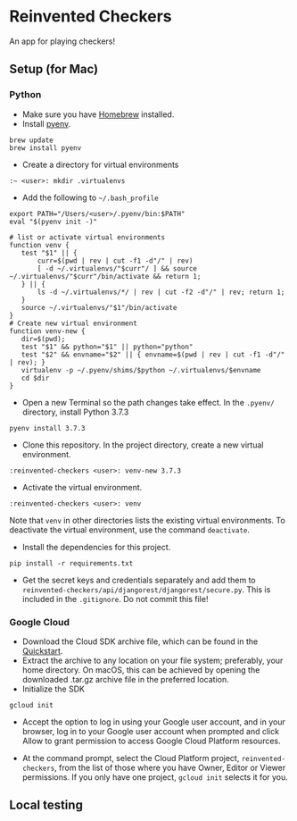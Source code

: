 # Reinvented Checkers

An app for playing checkers!

## Setup (for Mac)

### Python

- Make sure you have [Homebrew](https://brew.sh/) installed.
- Install [pyenv](https://github.com/pyenv/pyenv).

```
brew update
brew install pyenv
```

- Create a directory for virtual environments

```
:~ <user>: mkdir .virtualenvs
```

- Add the following to `~/.bash_profile`

```
export PATH="/Users/<user>/.pyenv/bin:$PATH"
eval "$(pyenv init -)"

# list or activate virtual environments
function venv {
   test "$1" || {
       curr=$(pwd | rev | cut -f1 -d"/" | rev)
       [ -d ~/.virtualenvs/"$curr"/ ] && source ~/.virtualenvs/"$curr"/bin/activate && return 1;
   } || {
       ls -d ~/.virtualenvs/*/ | rev | cut -f2 -d"/" | rev; return 1;
   }
   source ~/.virtualenvs/"$1"/bin/activate
}
# Create new virtual environment
function venv-new {
   dir=$(pwd);
   test "$1" && python="$1" || python="python"
   test "$2" && envname="$2" || { envname=$(pwd | rev | cut -f1 -d"/" | rev); }
   virtualenv -p ~/.pyenv/shims/$python ~/.virtualenvs/$envname
   cd $dir
}
```

- Open a new Terminal so the path changes take effect. In the `.pyenv/` directory, install Python 3.7.3

```
pyenv install 3.7.3
```

- Clone this repository. In the project directory, create a new virtual environment.

```
:reinvented-checkers <user>: venv-new 3.7.3
```

- Activate the virtual environment.

```
:reinvented-checkers <user>: venv
```

Note that `venv` in other directories lists the existing virtual environments. To deactivate the virtual environment, use the command `deactivate`.

- Install the dependencies for this project.

```
pip install -r requirements.txt
```

- Get the secret keys and credentials separately and add them to `reinvented-checkers/api/djangorest/djangorest/secure.py`. This is included in the `.gitignore`. Do not commit this file!

### Google Cloud

- Download the Cloud SDK archive file, which can be found in the [Quickstart](https://cloud.google.com/sdk/docs/quickstart-macos).
- Extract the archive to any location on your file system; preferably, your home directory. On macOS, this can be achieved by opening the downloaded .tar.gz archive file in the preferred location.
- Initialize the SDK

```
gcloud init
```

- Accept the option to log in using your Google user account, and in your browser, log in to your Google user account when prompted and click Allow to grant permission to access Google Cloud Platform resources.

- At the command prompt, select the Cloud Platform project, `reinvented-checkers`, from the list of those where you have Owner, Editor or Viewer permissions. If you only have one project, `gcloud init` selects it for you.

## Local testing
